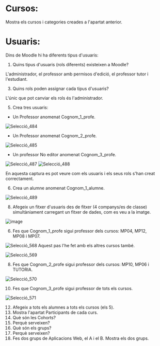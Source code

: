 # Cursos:

Mostra els cursos i categories creades a l'apartat anterior.

# Usuaris:

Dins de Moodle hi ha diferents tipus d'usuaris:

1. Quins tipus d'usuaris (rols diferents) existeixen a Moodle?

L'administrador, el professor amb permisos d'edició, el professor tutor i l'estudiant.

3. Quins rols poden assignar cada tipus d'usuaris?

L'únic que pot canviar els rols és l'administrador.

5. Crea tres usuaris:
  - Un Professor anomenat Cognom_1_profe.

![Selecció_484](https://user-images.githubusercontent.com/114162327/212094513-4a868d49-4a71-45d2-8062-bdec06f18f9d.png)

  - Un Professor anomenat Cognom_2_profe.

![Selecció_485](https://user-images.githubusercontent.com/114162327/212094550-dfb29a3d-cc32-446b-b368-9d57e9623955.png)

  - Un professor No editor anomenat Cognom_3_profe.

![Selecció_487](https://user-images.githubusercontent.com/114162327/212094589-95e3c190-38e8-4255-b02d-549ecd79e5ee.png)
![Selecció_488](https://user-images.githubusercontent.com/114162327/212094671-95e69981-a692-4c98-a00f-6e7a5651bfa0.png)

En aquesta captura es pot veure com els usuaris i els seus rols s'han creat correctament. 

6.  Crea un alumne anomenat Cognom_1_alumne.

![Selecció_489](https://user-images.githubusercontent.com/114162327/212094951-e31aae75-1fb1-47bc-ae73-f08739cd0d58.png)

8.  Afegeix un fitxer d'usuaris des de fitxer (4 companys/es de classe) simultàniament carregant un fitxer de dades, com es veu a la imatge.

![image](https://user-images.githubusercontent.com/110727546/205681118-13764074-331b-42b7-b051-38f816f8b931.png)

6. Fes que Cognom_1_profe sigui professor dels cursos: MP04, MP12, MP08 i MP07.

![Selecció_568](https://user-images.githubusercontent.com/114162327/212100320-4d5fa343-116d-45d2-afa5-b985536e57c0.png)
Aquest pas l'he fet amb els altres cursos també.

![Selecció_569](https://user-images.githubusercontent.com/114162327/212103572-e51117c6-538a-4562-85e1-ac4eafc1a5a5.png)

8. Fes que Cognom_2_profe sigui professor dels cursos: MP10, MP06 i TUTORIA.

![Selecció_570](https://user-images.githubusercontent.com/114162327/212103677-8171c647-02d8-4f9b-8868-9261c593285f.png)

10. Fes que Cognom_3_profe sigui professor de tots els cursos.

![Selecció_571](https://user-images.githubusercontent.com/114162327/212107158-c876e57b-3899-4adc-8c76-b63eb7c46cee.png)

12. Afegeix a tots els alumnes a tots els cursos (els 5).
13. Mostra l'apartat Participants de cada curs.
14. Què són les Cohorts? 
15. Perquè serveixen?
16. Què són els grups?
17. Perquè serveixen?
18. Fes dos grups de Aplicacions Web, el A i el B. Mostra els dos grups.
